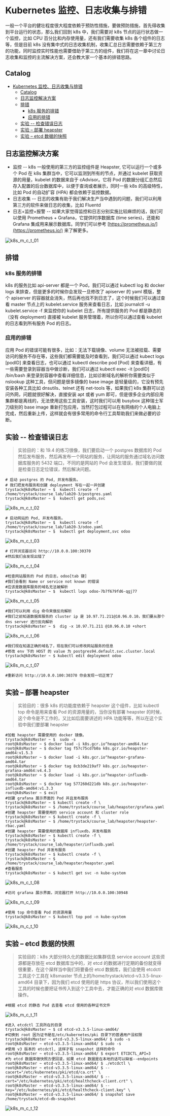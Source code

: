 # Kubernetes 监控、日志收集与排错

一般一个平台的健壮程度很大程度依赖于预防性措施，要做预防措施，首先得收集到平台运行的状态，那么我们回到 k8s 中，我们需要对 k8s 节点的运行状态做一个监控，比如 CPU 百分比和内存使用量，还有我们需要收集 k8s 各个组件的日志等，但是目前 k8s 没有集中式的日志收集机制，收集汇总日志需要依赖于第三方的功能，同时监控实时性能也需要借助于第三方的组件，我们将在这一章中讨论日志收集和监控的主流解决方案，还会教大家一个基本的排错思路。

## Catalog

<!-- @import "[TOC]" {cmd="toc" depthFrom=1 depthTo=6 orderedList=false} -->

<!-- code_chunk_output -->

- [Kubernetes 监控、日志收集与排错](#kubernetes-%e7%9b%91%e6%8e%a7%e6%97%a5%e5%bf%97%e6%94%b6%e9%9b%86%e4%b8%8e%e6%8e%92%e9%94%99)
  - [Catalog](#catalog)
  - [日志监控解决方案](#%e6%97%a5%e5%bf%97%e7%9b%91%e6%8e%a7%e8%a7%a3%e5%86%b3%e6%96%b9%e6%a1%88)
  - [排错](#%e6%8e%92%e9%94%99)
    - [k8s 服务的排错](#k8s-%e6%9c%8d%e5%8a%a1%e7%9a%84%e6%8e%92%e9%94%99)
    - [应用的排错](#%e5%ba%94%e7%94%a8%e7%9a%84%e6%8e%92%e9%94%99)
  - [实验 -- 检查错误日志](#%e5%ae%9e%e9%aa%8c----%e6%a3%80%e6%9f%a5%e9%94%99%e8%af%af%e6%97%a5%e5%bf%97)
  - [实验 – 部署 heapster](#%e5%ae%9e%e9%aa%8c-%e2%80%93-%e9%83%a8%e7%bd%b2-heapster)
  - [实验 – etcd 数据的快照](#%e5%ae%9e%e9%aa%8c-%e2%80%93-etcd-%e6%95%b0%e6%8d%ae%e7%9a%84%e5%bf%ab%e7%85%a7)

<!-- /code_chunk_output -->

## 日志监控解决方案

- 监控 -- k8s 一般使用的第三方的监控组件是 Heapster, 它可以运行一个或多个 Pod 在 k8s 集群当中，它可以监测到所有的节点，并通过 kubelet 获取资源的用量，kubelet 的数据来自于 cAdvisor。它将 Pod 的数据分组汇总然后存入配置的后台数据库中，以便于查询或者展示，同时一些 k8s 的高级特性，比如 Pod 的自动扩容 (HPA) 都会依赖于监控数据。
- 日志收集 -- 日志的收集有助于我们解决生产当中遇到的问题，我们可以利用第三方的软件来做日志的收集，比如 Fluentd
- 日志+监控+报警 -- 如果大家觉得监控和日志分别实施比较麻烦的话，我们可以使用 Prometheus + Grafana，它提供时序数据库 (time series)，还能和 Grafana 集成用来展示数据库。同学们可以参考 [https://prometheus.io/](https://prometheus.io/) 来了解更多。

![k8s_m_c_t_01](../img/k8s_m_c_t_01.png)

## 排错

### k8s 服务的排错

k8s 的服务比如 api-server 都是一个 Pod，我们可以通过 kubectl log 和 docker logs 来排查，但是更多的时候你会发现一旦修改了 apiserver 的 yaml 模版，整个 apiserver 的容器就会消失，然后再也找不到日志了，这个时候我们可以通过查看 master 节点上的 kubelet.service 服务来查看日志，比如 journalctl -u kubelet.service -f 来监控你的 kubelet 日志，所有提供服务的 Pod 都是静态的（没有 deployment) 直接被 kubelet 服务管理着，所以你可以通过查看 kubelet 的日志看到所有服务 Pod 的日志。

### 应用的排错

应用 Pod 的错误可能有很多，比如：无法下载镜像、volume 无法被挂载、需要访问的服务不存在等，这些我们都需要能及时查看到，我们可以通过 kubect logs [podID] 来查看日志，也可以通过 kubectl describe pod [Pod] 来查看详细，有一些需要登录到容器当中做诊断，我们可以通过 kubectl exec -it [podID] /bin/bash 来登录到容器中查看详细信息，比如诊断域名的解析你需要类似于 nslookup 这种工具，但问题是很多镜像的 base image 是轻量级的，它没有预先安装各种工具比如 dnsutils、telnet 还有 net-tools 等，如果我们 k8s 集群可以访问外网，问题就很好解决，直接安装 apt 或者 yum 即可，但是很多企业内部应用集群都是离线的，无法使用这些工具安装，这时我们可以用 busybox 这种瑞士军刀级别的 base image 重新打包应用，当然打包过程可以在有网络的个人电脑上完成，然后重新上传，这样就会有很多常用的命令行工具帮助我们来做必要的诊断。

## 实验 -- 检查错误日志

> 实验目的：和 19.4 的练习很像，我们要启动一个 postgres 数据库的 Pod 然后发布服务，然后再发布一个网站的服务，让网站的服务通过域名访问数据库服务的 5432 端口，不同的是网站的 Pod 会发生错误，我们要做的就是检查日志定位错误，然后解决问题。

```shell
# 启动 postgres 的 Pod, 并发布服务。
# 我们把发布服务和创建 deployment 写在一起一并创建
trystack@k8sMaster ~ $  kubectl create -f /home/trystack/course_lab/lab20-3/postgres.yaml
trystack@k8sMaster ~ $  kubectl get pods,svc
```

![k8s_m_c_t_02](../img/k8s_m_c_t_02.png)

```shell
# 启动网站的 Pod, 并发布服务。
trystack@k8sMaster ~ $  kubectl create -f /home/trystack/course_lab/lab20-3/odoo.yaml
trystack@k8sMaster ~ $  kubectl get deployment,svc odoo
```

![k8s_m_c_t_03](../img/k8s_m_c_t_03.png)

```shell
# 打开浏览器访问 http://10.0.0.100:30370
#然后我们会发现出错了
```

![k8s_m_c_t_04](../img/k8s_m_c_t_04.png)

```shell
#检查网站服务的 Pod 的日志，odoo[tab 键]
#我们会看到 Name or service not known 的错误
#应该是数据库服务的域名无法被解析
trystack@k8sMaster ~ $  kubectl logs odoo-7b7f679fd6-qgj77
```

![k8s_m_c_t_05](../img/k8s_m_c_t_05.png)

```shell
#我们可以利用 dig 命令来做反向解析
#我们之前知道数据库服务的 cluster ip 是 10.97.71.211@10.96.0.10，我们要从那个 dns server 进行反向解析
trystack@k8sMaster ~ $  dig -x 10.97.71.211 @10.96.0.10 +short
```

![k8s_m_c_t_06](../img/k8s_m_c_t_06.png)

```shell
#我们现在知道正确的域名了，现在我们可以修改网站服务的信息
#修改 env 下的 HOST 的 value 为 postgres94.default.svc.cluster.local
trystack@k8sMaster ~ $ kubectl edit deployment odoo
```

![k8s_m_c_t_07](../img/k8s_m_c_t_07.png)

```shell
#重新访问 http://10.0.0.100:30370 你会发现一切正常了
```

## 实验 – 部署 heapster

> 实验目的：很多 k8s 的功能度依赖于 heapster 这个组件，比如 kubectl top 命令是用来查看 Pod 的资源用量的，当你没有部署 heapster 的时候，这个命令是不工作的，又比如后面要讲述的 HPA 功能等等，所以在这个实验中我们要部署 heapster

```shell
#加载 heapster 需要使用的 docker 镜像。
trystack@k8sMaster ~ $  sudo -s
root@k8sMaster ~ $ docker load -i k8s.gcr.io^heapster-amd64.tar
root@k8sMaster ~ $ docker tag f57c75cd7b0a k8s.gcr.io/heapster-amd64:v1.5.3
root@k8sMaster ~ $ docker load -i k8s.gcr.io^heapster-grafana-amd64.tar
root@k8sMaster ~ $ docker tag 8cb3de219af7 k8s.gcr.io/heapster-grafana-amd64:v4.4.3
root@k8sMaster ~ $ docker load -i k8s.gcr.io^heapster-influxdb-amd64.tar
root@k8sMaster ~ $ docker tag 577260d221db k8s.gcr.io/heapster-influxdb-amd64:v1.3.3
root@k8sMaster ~ $ exit
#创建 grafana 展示界面的 Pod 并且发布服务
trystack@k8sMaster ~ $ kubectl create -f \
trystack@k8sMaster ~ $ /home/trystack/course_lab/heapster/grafana.yaml
#创建 heapster 需要使用的 service account 和 cluster role
trystack@k8sMaster ~ $ kubectl create -f \
trystack@k8sMaster ~ $ /home/trystack/course_lab/heapster/heapster-rbac.yaml
#创建 heapster 需要使用的数据库 influxdb，并发布服务
trystack@k8sMaster ~ $ kubectl create -f \
trystack@k8sMaster ~ $ /home/trystack/course_lab/heapster/influxdb.yaml
#创建 heapster Pod 并发布服务
trystack@k8sMaster ~ $ kubectl create -f \
trystack@k8sMaster ~ $ /home/trystack/course_lab/heapster/heapster.yaml
#查看服务
trystack@k8sMaster ~ $ kubectl get svc -n kube-system
```

![k8s_m_c_t_08](../img/k8s_m_c_t_08.png)

```shell
#访问 grafana 展示界面，浏览器打开 http://10.0.0.100:30948
```

![k8s_m_c_t_09](../img/k8s_m_c_t_09.png)

```shell
#使用 top 命令查看 Pod 的资源用量
trystack@k8sMaster ~ $ kubectl top pod -n kube-system
```

![k8s_m_c_t_10](../img/k8s_m_c_t_10.png)

## 实验 – etcd 数据的快照

> 实验目的：k8s 大部分持久化的数据比如集群信息 service account 这些资源都是存放在 etcd 数据库当中的，对 etcd 的数据进行定期的备份就变得很重要，在这个屎样当中我们将要备份 etcd 数据库，我们会使用 etcdctl 工具这个工具在 k8smaster 节点上的/home/trystack/etcd-v3.3.5-linux-amd64 目录下，因为我们 etcd 使用的是 https 协议，所以我们使用这个工具的时候也要把证书传入到这个工具中去，才能正确的对 etcd 数据库做操作。

```shell
#根据 etcd 的静态 Pod 去查看 etcd 使用的各种证书文件
```

![k8s_m_c_t_11](../img/k8s_m_c_t_11.png)

```shell
#进入 etcdctl 工具所在的目录
trystack@k8sMaster ~ $ cd etcd-v3.3.5-linux-amd64/
#切换到 root 因为证书是在/etc/kubernetes/pki 目录下的普通用户没权限
trystack@k8sMaster ~ etcd-v3.3.5-linux-amd64/ $ sudo -s
root@k8sMaster ~ etcd-v3.3.5-linux-amd64/ $ sudo -s
#使用 v3 版本的 etcdctl, 这样才有 snapshot 这样的命令
root@k8sMaster ~ etcd-v3.3.5-linux-amd64/ $ export ETCDCTL_API=3
#为 etcd 数据库做快照方便回滚，如果 etcd 数据是在本地的话可以缺省--endpoints
root@k8sMaster ~ etcd-v3.3.5-linux-amd64/ $ ./etcdctl \
root@k8sMaster ~ etcd-v3.3.5-linux-amd64/ $ --cacert="/etc/kubernetes/pki/etcd/ca.crt" \
root@k8sMaster ~ etcd-v3.3.5-linux-amd64/ $ --cert="/etc/kubernetes/pki/etcd/healthcheck-client.crt" \
root@k8sMaster ~ etcd-v3.3.5-linux-amd64/ $ --key="/etc/kubernetes/pki/etcd/healthcheck-client.key" \
root@k8sMaster ~ etcd-v3.3.5-linux-amd64/ $ snapshot save /home/trystack/etcd-db-snapshot
```

![k8s_m_c_t_12](../img/k8s_m_c_t_12.png)
